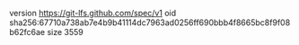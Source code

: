 version https://git-lfs.github.com/spec/v1
oid sha256:67710a738ab7e4b9b41114dc7963ad0256ff690bbb4f8665bc8f9f08b62fc6ae
size 3559

